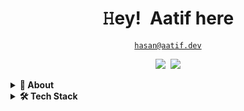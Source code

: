 <!-- Title -->
<h1 align="center" title="...and I'm happy to see you here :)"> 𝙷ey! Aatif here </h1>

<!-- Contact and keys -->
<p align="center">
<a href="mailto:aatifhasan00@gmail.com" title="Email Address"><code>hasan@aatif.dev</code></a>
</p>

<!-- Socials -->
<p align="center">
   <kbd>
  <a href="https://www.linkedin.com/in/md-aatif-hasan-3ab10421b/" title="LinkedIn - Aatif Hasan"><img src="https://img.shields.io/badge/-Md Aatif Hasan-0072b1?style=flat&logo=Linkedin&logoColor=white" /></a>
  <a href="https://github.com/Aatifhasan" title="GitHub - @Aatifhasan"><img src="https://img.shields.io/badge/-Aatifhasan-3a3a3a?style=flat&logo=GitHub&logoColor=white" /></a>

  </kbd>
</p>

<p align="center">
   
<!-- Outer collapsible -->  
<!-- <details> -->
  
<!-- About Section -->
<details>
  <summary><b>👤 About</b></summary>
<blockquote>

Hello and welcome to my GitHub profile! I am a Python developer with a passion for writing clean, efficient, and scalable code. I have a strong background in Software Engineering, which has given me a well-rounded understanding of software development and a solid foundation in computer science.

I am constantly learning and exploring new technologies, and I love to put my skills to the test by working on challenging projects. Whether it's a simple script or a complex web application, I am always striving to produce high-quality software that is both user-friendly and reliable.

In my free time, I enjoy coding. Please feel free to take a look at my portfolio and don't hesitate to reach out if you'd like to collaborate on a project!

</blockquote>
    
----
  </p>
</details>
  


<!-- Tech Stack -->  
<details>
  <summary><b>🛠️ Tech Stack</b></summary>
    <p>

| **Category** | **Technologies** |
| - | - |
**Frontend** | [![React](https://img.shields.io/static/v1?label=&message=React&color=61DAFB&logo=react&logoColor=FFFFFF)](https://reactjs.org/) 
**Core** | [![Python](https://img.shields.io/static/v1?label=&message=Python&color=3C78A9&logo=python&logoColor=FFFFFF)](https://www.python.org/) [![JavaScript](https://img.shields.io/static/v1?label=&message=JavaScript&color=F7DF1E&logo=javascript&logoColor=FFFFFF)](https://www.javascript.com/) [![Java](https://img.shields.io/static/v1?label=&message=Java&color=007396&logo=java&logoColor=FFFFFF)](https://www.java.com/) [![Node.js](https://img.shields.io/static/v1?label=&message=Node.js&color=339933&logo=nodedotjs&logoColor=FFFFFF)](https://nodejs.org/)
**Editors** | [![VS Code](https://img.shields.io/static/v1?label=&message=VS%20Code&color=9013FE&logo=visualstudiocode&logoColor=FFFFFF)](https://code.visualstudio.com/)
**DevOps** | [![Docker](https://img.shields.io/static/v1?label=&message=Docker&color=2496ED&logo=docker&logoColor=FFFFFF)](https://docker.com/) 
**Testing** | [![Selenium](https://img.shields.io/static/v1?label=&message=Selenium&color=43B02A&logo=selenium&logoColor=FFFFFF)](https://www.selenium.dev/) 
**Misc** | [![Linux](https://img.shields.io/static/v1?label=&message=Linux&color=FCC624&logo=linux&logoColor=FFFFFF)](https://www.linux.org/) ![Bash](https://img.shields.io/static/v1?label=&message=Bash&color=4EAA25&logo=gnubash&logoColor=FFFFFF) [![Markdown](https://img.shields.io/static/v1?label=&message=Markdown&color=000000&logo=markdown&logoColor=FFFFFF)](https://en.wikipedia.org/wiki/Markdown)

  </p>
</details>
